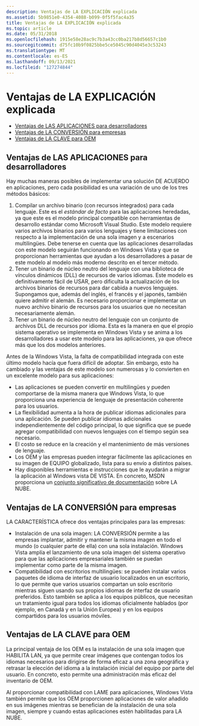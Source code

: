 ```yaml
---
description: Ventajas de LA EXPLICACIÓN explicada
ms.assetid: 5b9851e0-4354-4088-b099-0f5f5fac4a35
title: Ventajas de LA EXPLICACIÓN explicada
ms.topic: article
ms.date: 05/31/2018
ms.openlocfilehash: 1915e58e28ac9c7b3a43cc0ba217b8d56657c1b0
ms.sourcegitcommit: d75fc10b9f0825bbe5ce5045c90d4045e3c53243
ms.translationtype: MT
ms.contentlocale: es-ES
ms.lasthandoff: 09/13/2021
ms.locfileid: "127274844"
---
```

# <a name="benefits-of-mui-explained"></a>Ventajas de LA EXPLICACIÓN explicada

-   [Ventajas de LAS APLICACIONES para desarrolladores](#mui-benefits-for-developers)
-   [Ventajas de LA CONVERSIÓN para empresas](#mui-benefits-for-enterprises)
-   [Ventajas de LA CLAVE para OEM](#mui-benefits-for-oems)

## <a name="mui-benefits-for-developers"></a>Ventajas de LAS APLICACIONES para desarrolladores

Hay muchas maneras posibles de implementar una solución DE ACUERDO en aplicaciones, pero cada posibilidad es una variación de uno de los tres métodos básicos:

1.  Compilar un archivo binario (con recursos integrados) para cada lenguaje. Este es el *estándar de facto* para las aplicaciones heredadas, ya que este es el modelo principal compatible con herramientas de desarrollo estándar como Microsoft Visual Studio. Este modelo requiere varios archivos binarios para varios lenguajes y tiene limitaciones con respecto a la implementación de una sola imagen y a escenarios multilingües. Debe tenerse en cuenta que las aplicaciones desarrolladas con este modelo seguirán funcionando en Windows Vista y que se proporcionan herramientas que ayudan a los desarrolladores a pasar de este modelo al modelo más moderno descrito en el tercer método.
2.  Tener un binario de núcleo neutro del lenguaje con una biblioteca de vínculos dinámicos (DLL) de recursos de varios idiomas. Este modelo es definitivamente fácil de USAR, pero dificulta la actualización de los archivos binarios de recursos para dar cabida a nuevos lenguajes. Supongamos que, además del inglés, el francés y el japonés, también quiere admitir el alemán. Es necesario proporcionar e implementar un nuevo archivo binario de recursos para los usuarios que no necesitan necesariamente alemán.
3.  Tener un binario de núcleo neutro del lenguaje con un conjunto de archivos DLL de recursos por idioma. Esta es la manera en que el propio sistema operativo se implementa en Windows Vista y se anima a los desarrolladores a usar este modelo para las aplicaciones, ya que ofrece más que los dos modelos anteriores.

Antes de la Windows Vista, la falta de compatibilidad integrada con este último modelo hacía que fuera difícil de adoptar. Sin embargo, esto ha cambiado y las ventajas de este modelo son numerosas y lo convierten en un excelente modelo para sus aplicaciones:

-   Las aplicaciones se pueden convertir en multilingües y pueden comportarse de la misma manera que Windows Vista, lo que proporciona una experiencia de lenguaje de presentación coherente para los usuarios.
-   La flexibilidad aumenta a la hora de publicar idiomas adicionales para una aplicación. Se pueden publicar idiomas adicionales independientemente del código principal, lo que significa que se puede agregar compatibilidad con nuevos lenguajes con el tiempo según sea necesario.
-   El costo se reduce en la creación y el mantenimiento de más versiones de lenguaje.
-   Los OEM y las empresas pueden integrar fácilmente las aplicaciones en su imagen de EQUIPO globalizado, lista para su envío a distintos países.
-   Hay disponibles herramientas e instrucciones que le ayudarán a migrar la aplicación al Windows vista DE VISTA. En concreto, MSDN proporciona un [conjunto significativo de documentación](multilingual-user-interface.md) sobre LA NUBE.

## <a name="mui-benefits-for-enterprises"></a>Ventajas de LA CONVERSIÓN para empresas

LA CARACTERÍSTICA ofrece dos ventajas principales para las empresas:

-   Instalación de una sola imagen: LA CONVERSIÓN permite a las empresas implantar, admitir y mantener la misma imagen en todo el mundo (o cualquier parte de ella) con una sola instalación. Windows Vista amplía el lanzamiento de una sola imagen del sistema operativo para que las aplicaciones empresariales también se puedan implementar como parte de la misma imagen.
-   Compatibilidad con escritorios multilingües: se pueden instalar varios paquetes de idioma de interfaz de usuario localizados en un escritorio, lo que permite que varios usuarios compartan un solo escritorio mientras siguen usando sus propios idiomas de interfaz de usuario preferidos. Esto también se aplica a los equipos públicos, que necesitan un tratamiento igual para todos los idiomas oficialmente hablados (por ejemplo, en Canadá y en la Unión Europea) y en los equipos compartidos para los usuarios móviles.

## <a name="mui-benefits-for-oems"></a>Ventajas de LA CLAVE para OEM

La principal ventaja de los OEM es la instalación de una sola imagen que HABILITA LAN, ya que permite crear imágenes que contengan todos los idiomas necesarios para dirigirse de forma eficaz a una zona geográfica y retrasar la elección del idioma a la instalación inicial del equipo por parte del usuario. En concreto, esto permite una administración más eficaz del inventario de OEM.

Al proporcionar compatibilidad con LAME para aplicaciones, Windows Vista también permite que los OEM proporcionen aplicaciones de valor añadido en sus imágenes mientras se benefician de la instalación de una sola imagen, siempre y cuando estas aplicaciones estén habilitadas para LA NUBE.

 

 



